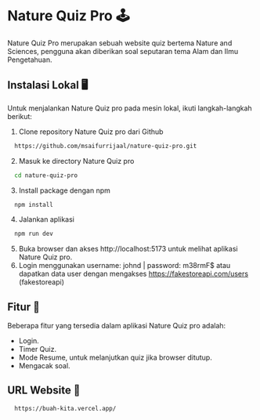 
# Nature Quiz Pro 🕹️
Nature Quiz Pro merupakan sebuah website quiz bertema Nature and Sciences, pengguna akan diberikan soal seputaran tema Alam dan Ilmu Pengetahuan.

## Instalasi Lokal 🖥️
Untuk menjalankan Nature Quiz pro pada mesin lokal, ikuti langkah-langkah berikut: 

1. Clone repository Nature Quiz pro dari Github

~~~bash  
  https://github.com/msaifurrijaal/nature-quiz-pro.git
~~~

2. Masuk ke directory Nature Quiz pro

~~~bash  
  cd nature-quiz-pro
~~~

3. Install package dengan npm

~~~bash  
  npm install
~~~

4. Jalankan aplikasi

~~~bash  
  npm run dev
~~~

5. Buka browser dan akses http://localhost:5173 untuk melihat aplikasi Nature Quiz pro.
6. Login menggunakan username: johnd | password: m38rmF$ atau dapatkan data user dengan mengakses https://fakestoreapi.com/users (fakestoreapi)

## Fitur 📝
Beberapa fitur yang tersedia dalam aplikasi Nature Quiz pro adalah:

- Login.
- Timer Quiz.
- Mode Resume, untuk melanjutkan quiz jika browser ditutup.
- Mengacak soal.

## URL Website 🔗

~~~bash  
  https://buah-kita.vercel.app/
~~~
